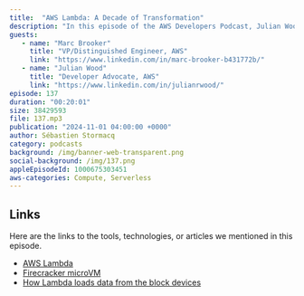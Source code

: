```yaml
---
title:  "AWS Lambda: A Decade of Transformation"
description: "In this episode of the AWS Developers Podcast, Julian Wood hosts a discussion with Marc Brooker, a distinguished engineer involved in the creation of AWS Lambda. They explore the origins of Lambda, its evolution, and the impact of serverless technology on modern computing. The conversation delves into customer-centric innovations, the challenges of event-driven architectures, and the future of serverless in the context of generative AI. Mark reflects on the journey of Lambda, the lessons learned, and the exciting possibilities that lie ahead for serverless technology."
guests:
   - name: "Marc Brooker"
     title: "VP/Distinguished Engineer, AWS"
     link: "https://www.linkedin.com/in/marc-brooker-b431772b/"
   - name: "Julian Wood"
     title: "Developer Advocate, AWS"
     link: "https://www.linkedin.com/in/julianrwood/"
episode: 137
duration: "00:20:01" 
size: 38429593
file: 137.mp3	
publication: "2024-11-01 04:00:00 +0000"
author: Sébastien Stormacq
category: podcasts
background: /img/banner-web-transparent.png
social-background: /img/137.png
appleEpisodeId: 1000675303451
aws-categories: Compute, Serverless
---
```


## Links

Here are the links to the tools, technologies, or articles we mentioned in this episode.

- [AWS Lambda](https://docs.aws.amazon.com/lambda/latest/dg/welcome.html)
- [Firecracker microVM](https://firecracker-microvm.github.io/)
- [How Lambda loads data from the block devices](https://www.usenix.org/system/files/atc23-brooker.pdf)
